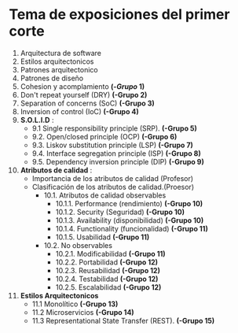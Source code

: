 # Tema de exposiciones del primer corte

1. Arquitectura de software
2. Estilos arquitectonicos
3. Patrones arquitectonico
4. Patrones de diseño
5. Cohesion y acomplamiento **(-*Grupo* 1)**
6. Don't repeat yourself (DRY) **(-Grupo 2)**
7. Separation of concerns (SoC) **(-Grupo 3)**
8. Inversion of control (IoC) **(-Grupo 4)**
9. **S.O.L.I.D** :
   - 9.1  Single responsibility principle (SRP). **(-Grupo 5)**
   - 9.2. Open/closed principle (OCP) **(-Grupo 6)**
   - 9.3. Liskov substitution principle (LSP) **(-Grupo 7)**
   - 9.4. Interface segregation principle (ISP) **(-Grupo 8)**
   - 9.5. Dependency inversion principle (DIP) **(-Grupo 9)**
10. **Atributos de calidad** :
    - Importancia de los atributos de calidad (Profesor)
    - Clasificación de los atributos de calidad.(Proesor)
      - 10.1. Atributos de calidad observables
           - 10.1.1. Performance (rendimiento) **(-Grupo 10)**
           - 10.1.2. Security (Seguridad) **(-Grupo 10)**
           - 10.1.3. Availability (disponibilidad)  **(-Grupo 10)**
           - 10.1.4. Functionality (funcionalidad)  **(-Grupo 11)**
           - 10.1.5. Usabilidad  **(-Grupo 11)**
      - 10.2. No observables 
           - 10.2.1. Modificabilidad  **(-Grupo 11)**
           - 10.2.2. Portabilidad  **(-Grupo 12)**
           - 10.2.3. Reusabilidad  **(-Grupo 12)**
           - 10.2.4. Testabilidad   **(-Grupo 12)**
           - 10.2.5. Escalabilidad   **(-Grupo 12)**
11. **Estilos Arquitectonicos**
     - 11.1 Monolítico **(-Grupo 13)**
     - 11.2 Microservicios **(-Grupo 14)**
     - 11.3 Representational State Transfer (REST). **(-Grupo 15)**
 


